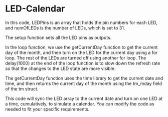 # LED-Calendar


In this code, LEDPins is an array that holds the pin numbers for each LED, and numOfLEDs is the number of LEDs, which is set to 31.

The setup function sets all the LED pins as outputs.

In the loop function, we use the getCurrentDay function to get the current day of the month, and then turn on the LED for the current day using a for loop. The rest of the LEDs are turned off using another for loop. The delay(1000) at the end of the loop function is to slow down the refresh rate so that the changes to the LED state are more visible.

The getCurrentDay function uses the time library to get the current date and time, and then returns the current day of the month using the tm_mday field of the tm struct.

This code will sync the LED array to the current date and turn on one LED at a time, cumulatively, to simulate a calendar. You can modify the code as needed to fit your specific requirements.
